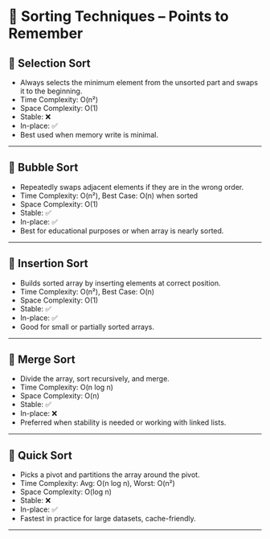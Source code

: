 # 🔁 Sorting Techniques – Points to Remember

## 📌 Selection Sort
- Always selects the minimum element from the unsorted part and swaps it to the beginning.
- Time Complexity: O(n²)
- Space Complexity: O(1)
- Stable: ❌
- In-place: ✅
- Best used when memory write is minimal.

---

## 📌 Bubble Sort
- Repeatedly swaps adjacent elements if they are in the wrong order.
- Time Complexity: O(n²), Best Case: O(n) when sorted
- Space Complexity: O(1)
- Stable: ✅
- In-place: ✅
- Best for educational purposes or when array is nearly sorted.

---

## 📌 Insertion Sort
- Builds sorted array by inserting elements at correct position.
- Time Complexity: O(n²), Best Case: O(n)
- Space Complexity: O(1)
- Stable: ✅
- In-place: ✅
- Good for small or partially sorted arrays.

---

## 📌 Merge Sort
- Divide the array, sort recursively, and merge.
- Time Complexity: O(n log n)
- Space Complexity: O(n)
- Stable: ✅
- In-place: ❌
- Preferred when stability is needed or working with linked lists.

---

## 📌 Quick Sort
- Picks a pivot and partitions the array around the pivot.
- Time Complexity: Avg: O(n log n), Worst: O(n²)
- Space Complexity: O(log n)
- Stable: ❌
- In-place: ✅
- Fastest in practice for large datasets, cache-friendly.

---

